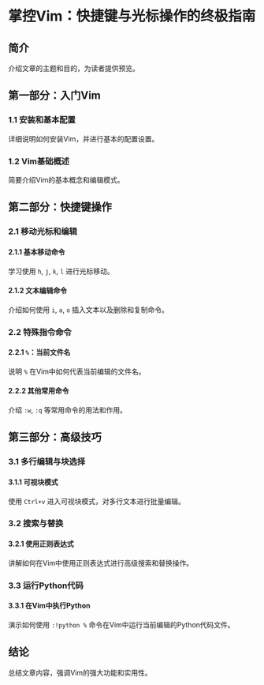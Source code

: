 # 掌控Vim：快捷键与光标操作的终极指南

## 简介
介绍文章的主题和目的，为读者提供预览。

## 第一部分：入门Vim

### 1.1 安装和基本配置
详细说明如何安装Vim，并进行基本的配置设置。

### 1.2 Vim基础概述
简要介绍Vim的基本概念和编辑模式。

## 第二部分：快捷键操作

### 2.1 移动光标和编辑

#### 2.1.1 基本移动命令
学习使用 `h`, `j`, `k`, `l` 进行光标移动。

#### 2.1.2 文本编辑命令
介绍如何使用 `i`, `a`, `o` 插入文本以及删除和复制命令。

### 2.2 特殊指令命令

#### 2.2.1 `%`：当前文件名
说明 `%` 在Vim中如何代表当前编辑的文件名。

#### 2.2.2 其他常用命令
介绍 `:w`, `:q` 等常用命令的用法和作用。

## 第三部分：高级技巧

### 3.1 多行编辑与块选择

#### 3.1.1 可视块模式
使用 `Ctrl+v` 进入可视块模式，对多行文本进行批量编辑。

### 3.2 搜索与替换

#### 3.2.1 使用正则表达式
讲解如何在Vim中使用正则表达式进行高级搜索和替换操作。

### 3.3 运行Python代码

#### 3.3.1 在Vim中执行Python
演示如何使用 `:!python %` 命令在Vim中运行当前编辑的Python代码文件。

## 结论

总结文章内容，强调Vim的强大功能和实用性。